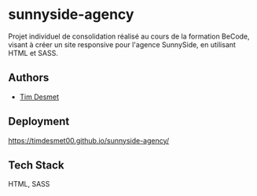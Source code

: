 # sunnyside-agency

Projet individuel de consolidation réalisé au cours de la formation BeCode, visant à créer un site responsive pour l'agence SunnySide, en utilisant HTML et SASS.

## Authors

- [Tim Desmet](https://github.com/TimDesmet00)


## Deployment

https://timdesmet00.github.io/sunnyside-agency/

## Tech Stack

HTML, SASS
